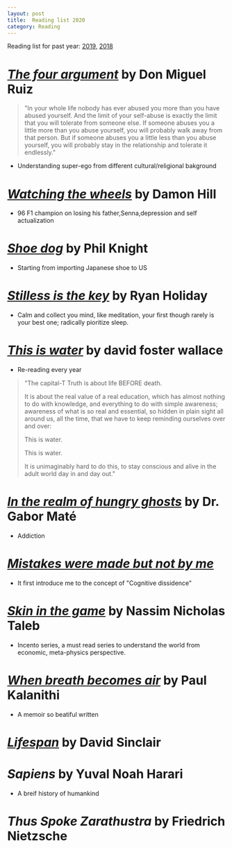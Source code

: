 ```yaml
---
layout: post
title:  Reading list 2020
category: Reading
---
```


Reading list for past year: [2019](../Reading-list-2019/), [2018](../Reading-list-2018/)

# [*The four argument*](https://amzn.to/39W2OXy) by Don Miguel Ruiz
>"In your whole life nobody has ever abused you more than you have abused yourself. And the limit of your self-abuse is exactly the limit that you will tolerate from someone else. If someone abuses you a little more than you abuse yourself, you will probably walk away from that person. But if someone abuses you a little less than you abuse yourself, you will probably stay in the relationship and tolerate it endlessly."

- Understanding super-ego from different cultural/religional bakground

# [*Watching the wheels*](https://amzn.to/33cSmsv) by Damon Hill
- 96 F1 champion on losing his father,Senna,depression and self actualization

# [*Shoe dog*](https://amzn.to/2Q9HtSJ) by Phil Knight
- Starting from importing Japanese shoe to US

# [*Stilless is the key*](https://amzn.to/2Q7u1Pq) by Ryan Holiday
- Calm and collect you mind, like meditation, your first though rarely is your best one; radically pioritize sleep.

# [*This is water*](https://amzn.to/2Q8Fmii) by david foster wallace
- Re-reading every year

> "The capital-T Truth is about life BEFORE death.
>
>It is about the real value of a real education, which has almost nothing to do with knowledge, and everything to do with simple awareness; awareness of what is so real and essential, so hidden in plain sight all around us, all the time, that we have to keep reminding ourselves over and over:
>
>This is water.
>
>This is water.
>
>It is unimaginably hard to do this, to stay conscious and alive in the adult world day in and day out."

# [*In the realm of hungry ghosts*](https://amzn.to/2THDija) by Dr. Gabor Maté
- Addiction

# [*Mistakes were made but not by me*](https://amzn.to/3cTNjBF)
- It first introduce me to the concept of "Cognitive dissidence"

# [*Skin in the game*](https://amzn.to/2Q6LM18) by Nassim Nicholas Taleb
- Incento series, a must read series to understand the world from economic, meta-physics perspective.

# [*When breath becomes air*](https://amzn.to/38PeBG9) by Paul Kalanithi
- A memoir so beatiful written

# [*Lifespan*](https://amzn.to/2vRPwwO) by David Sinclair

# *Sapiens* by Yuval Noah Harari
- A breif history of humankind

# *Thus Spoke Zarathustra* by Friedrich Nietzsche
